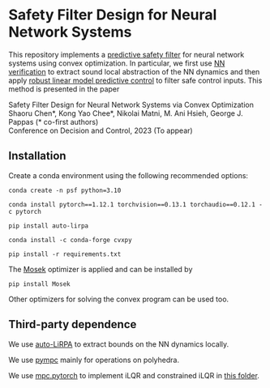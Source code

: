 # Safety Filter Design for Neural Network Systems 
This repository implements a [predictive safety filter](https://www.sciencedirect.com/science/article/abs/pii/S0005109821001175) for neural network systems using convex optimization. In particular, we first use [NN verification](https://github.com/Verified-Intelligence/auto_LiRPA) to extract sound local abstraction of the NN dynamics and then apply [robust linear model predictive control](https://github.com/ShaoruChen/Polytopic-SLSMPC) to filter safe control inputs. This method is presented in the paper 

Safety Filter Design for Neural Network Systems via Convex Optimization\
Shaoru Chen*, Kong Yao Chee*, Nikolai Matni, M. Ani Hsieh, George J. Pappas (* co-first authors)\
Conference on Decision and Control, 2023 (To appear)

## Installation
Create a conda environment using the following recommended options: 

```
conda create -n psf python=3.10

conda install pytorch==1.12.1 torchvision==0.13.1 torchaudio==0.12.1 -c pytorch

pip install auto-lirpa

conda install -c conda-forge cvxpy

pip install -r requirements.txt
```

The [Mosek](https://www.mosek.com/products/academic-licenses/) optimizer is applied and can be installed by 
```
pip install Mosek
```
Other optimizers for solving the convex program can be used too. 

## Third-party dependence
We use [auto-LiRPA](https://github.com/Verified-Intelligence/auto_LiRPA) to extract bounds on the NN dynamics locally. 

We use [pympc](https://github.com/TobiaMarcucci/pympc/tree/master) mainly for operations on polyhedra.

We use [mpc.pytorch](https://github.com/locuslab/mpc.pytorch/tree/master) to implement iLQR and constrained iLQR in [this folder](https://github.com/ShaoruChen/NN-System-PSF/tree/main/source/ilqr).
